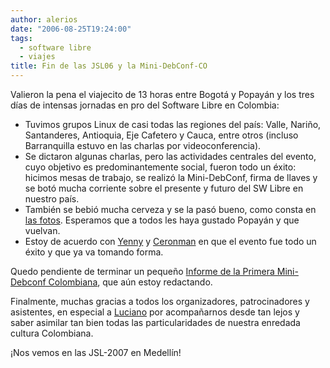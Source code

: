 ```yaml
---
author: alerios
date: "2006-08-25T19:24:00"
tags:
  - software libre
  - viajes
title: Fin de las JSL06 y la Mini-DebConf-CO
---
```


Valieron la pena el viajecito de 13 horas entre Bogotá y Popayán y los tres
días de intensas jornadas en pro del Software Libre en Colombia:

- Tuvimos grupos Linux de casi todas las regiones del país: Valle, Nariño, Santanderes, Antioquia, Eje Cafetero y Cauca, entre otros (incluso Barranquilla estuvo en las charlas por videoconferencia).
- Se dictaron algunas charlas, pero las actividades centrales del evento, cuyo objetivo es predominantemente social, fueron todo un éxito: hicimos mesas de trabajo, se realizó la Mini-DebConf, firma de llaves y se botó mucha corriente sobre el presente y futuro del SW Libre en nuestro país.
- También se bebió mucha cerveza y se la pasó bueno, como consta en [las fotos](http://el-directorio.org/GaleriaDeFotos). Esperamos que a todos les haya gustado Popayán y que vuelvan.
- Estoy de acuerdo con [Yenny](http://ymendal.blogspot.com/2006/08/ahora-si-retomar-actividades.html) y [Ceronman](http://wiki.freaks-unidos.net/weblogs/ceronman/jornadas%20de%20software%20libre) en que el evento fue todo un éxito y que ya va tomando forma.

Quedo pendiente de terminar un pequeño [Informe de la Primera Mini-Debconf
Colombiana](http://wiki.debian.org/DebianColombia/MiniDebconf2006/Informe),
que aún estoy redactando.

Finalmente, muchas gracias a todos los organizadores, patrocinadores y
asistentes, en especial a [Luciano](http://lbello.livejournal.com/34513.html)
por acompañarnos desde tan lejos y saber asimilar tan bien todas las
particularidades de nuestra enredada cultura Colombiana.

¡Nos vemos en las JSL-2007 en Medellín!
